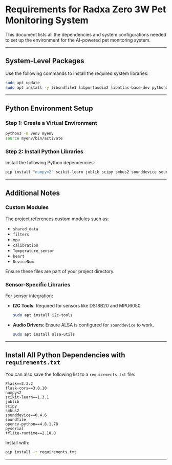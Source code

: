 
# Requirements for Radxa Zero 3W Pet Monitoring System

This document lists all the dependencies and system configurations needed to set up the environment for the AI-powered pet monitoring system.

---

## System-Level Packages

Use the following commands to install the required system libraries:

```bash
sudo apt update
sudo apt install -y libsndfile1 libportaudio2 libatlas-base-dev python3-venv i2c-tools alsa-utils libopencv-dev python3-opencv
```

---

## Python Environment Setup

### Step 1: Create a Virtual Environment
```bash
python3 -m venv myenv
source myenv/bin/activate
```

### Step 2: Install Python Libraries

Install the following Python dependencies:
```bash
pip install "numpy<2" scikit-learn joblib scipy smbus2 sounddevice soundfile opencv-python pyserial Flask flask-cors
```

---

## Additional Notes

### Custom Modules

The project references custom modules such as:
- `shared_data`
- `filters`
- `mpu`
- `calibration`
- `Temperature_sensor`
- `heart`
- `DeviceNum`

Ensure these files are part of your project directory.

### Sensor-Specific Libraries

For sensor integration:
- **I2C Tools**: Required for sensors like DS18B20 and MPU6050.
  ```bash
  sudo apt install i2c-tools
  ```
- **Audio Drivers**: Ensure ALSA is configured for `sounddevice` to work.
  ```bash
  sudo apt install alsa-utils
  ```

---

## Install All Python Dependencies with `requirements.txt`

You can also save the following list to a `requirements.txt` file:

```plaintext
Flask==2.3.2
flask-cors==3.0.10
numpy<2
scikit-learn==1.3.1
joblib
scipy
smbus2
sounddevice==0.4.6
soundfile
opencv-python==4.8.1.78
pyserial
tflite-runtime==2.10.0
```

Install with:
```bash
pip install -r requirements.txt
```

---

